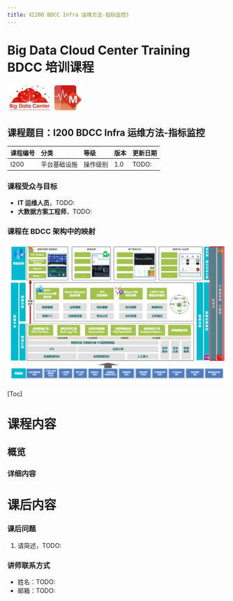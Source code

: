 ```yaml
---
title: 《I200 BDCC Infra 运维方法-指标监控》
---
```


# Big Data Cloud Center Training BDCC 培训课程

![](../images/BDC.jpg) ![](../../封面前言和封底%20Cover%20Preface/resource/M-64.png)

## 课程题目：I200 BDCC Infra 运维方法-指标监控

| 课程编号 | 分类         | 等级     | 版本 | 更新日期 |
| :------- | :----------- | :------- | :--- | :------- |
| I200     | 平台基础设施 | 操作级别 | 1.0  | TODO:    |

### 课程受众与目标

- **IT 运维人员**，TODO:
- **大数据方案工程师**，TODO:

### 课程在 BDCC 架构中的映射

![](../../封面前言和封底%20Cover%20Preface/resource/BDCC-traning-infra1.png)

[Toc]

# 课程内容

## 概览

### 详细内容

# 课后内容

### 课后问题

1. 请简述，TODO:

### 讲师联系方式

- 姓名：TODO:
- 邮箱：TODO:

